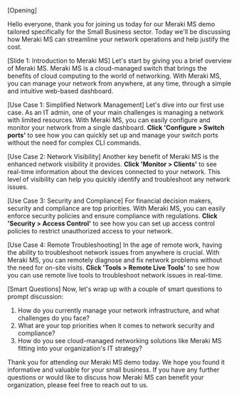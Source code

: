 [Opening]

Hello everyone, thank you for joining us today for our Meraki MS demo tailored specifically for the Small Business sector. Today we'll be discussing how Meraki MS can streamline your network operations and help justify the cost. 

[Slide 1: Introduction to Meraki MS]
Let's start by giving you a brief overview of Meraki MS. Meraki MS is a cloud-managed switch that brings the benefits of cloud computing to the world of networking. With Meraki MS, you can manage your network from anywhere, at any time, through a simple and intuitive web-based dashboard.

[Use Case 1: Simplified Network Management]
Let's dive into our first use case. As an IT admin, one of your main challenges is managing a network with limited resources. With Meraki MS, you can easily configure and monitor your network from a single dashboard. **Click 'Configure > Switch ports'** to see how you can quickly set up and manage your switch ports without the need for complex CLI commands.

[Use Case 2: Network Visibility]
Another key benefit of Meraki MS is the enhanced network visibility it provides. **Click 'Monitor > Clients'** to see real-time information about the devices connected to your network. This level of visibility can help you quickly identify and troubleshoot any network issues.

[Use Case 3: Security and Compliance]
For financial decision makers, security and compliance are top priorities. With Meraki MS, you can easily enforce security policies and ensure compliance with regulations. **Click 'Security > Access Control'** to see how you can set up access control policies to restrict unauthorized access to your network.

[Use Case 4: Remote Troubleshooting]
In the age of remote work, having the ability to troubleshoot network issues from anywhere is crucial. With Meraki MS, you can remotely diagnose and fix network problems without the need for on-site visits. **Click 'Tools > Remote Live Tools'** to see how you can use remote live tools to troubleshoot network issues in real-time.

[Smart Questions]
Now, let's wrap up with a couple of smart questions to prompt discussion:
1. How do you currently manage your network infrastructure, and what challenges do you face?
2. What are your top priorities when it comes to network security and compliance?
3. How do you see cloud-managed networking solutions like Meraki MS fitting into your organization's IT strategy?

Thank you for attending our Meraki MS demo today. We hope you found it informative and valuable for your small business. If you have any further questions or would like to discuss how Meraki MS can benefit your organization, please feel free to reach out to us.